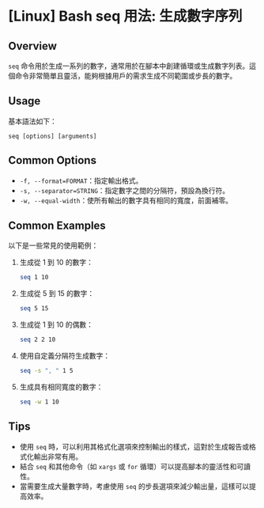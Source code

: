 # [Linux] Bash seq 用法: 生成數字序列

## Overview
`seq` 命令用於生成一系列的數字，通常用於在腳本中創建循環或生成數字列表。這個命令非常簡單且靈活，能夠根據用戶的需求生成不同範圍或步長的數字。

## Usage
基本語法如下：
```
seq [options] [arguments]
```

## Common Options
- `-f, --format=FORMAT`：指定輸出格式。
- `-s, --separator=STRING`：指定數字之間的分隔符，預設為換行符。
- `-w, --equal-width`：使所有輸出的數字具有相同的寬度，前面補零。

## Common Examples
以下是一些常見的使用範例：

1. 生成從 1 到 10 的數字：
   ```bash
   seq 1 10
   ```

2. 生成從 5 到 15 的數字：
   ```bash
   seq 5 15
   ```

3. 生成從 1 到 10 的偶數：
   ```bash
   seq 2 2 10
   ```

4. 使用自定義分隔符生成數字：
   ```bash
   seq -s ", " 1 5
   ```

5. 生成具有相同寬度的數字：
   ```bash
   seq -w 1 10
   ```

## Tips
- 使用 `seq` 時，可以利用其格式化選項來控制輸出的樣式，這對於生成報告或格式化輸出非常有用。
- 結合 `seq` 和其他命令（如 `xargs` 或 `for` 循環）可以提高腳本的靈活性和可讀性。
- 當需要生成大量數字時，考慮使用 `seq` 的步長選項來減少輸出量，這樣可以提高效率。